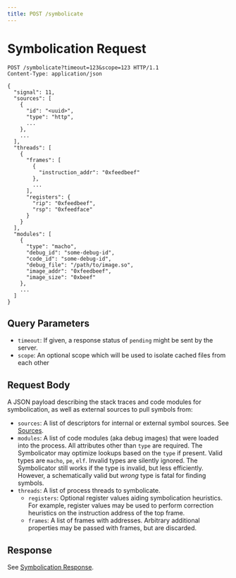 ```yaml
---
title: POST /symbolicate
---
```


# Symbolication Request

```http
POST /symbolicate?timeout=123&scope=123 HTTP/1.1
Content-Type: application/json

{
  "signal": 11,
  "sources": [
    {
      "id": "<uuid>",
      "type": "http",
      ...
    },
    ...
  ],
  "threads": [
    {
      "frames": [
        {
          "instruction_addr": "0xfeedbeef"
        },
        ...
      ],
      "registers": {
        "rip": "0xfeedbeef",
        "rsp": "0xfeedface"
      }
    }
  ],
  "modules": [
    {
      "type": "macho",
      "debug_id": "some-debug-id",
      "code_id": "some-debug-id",
      "debug_file": "/path/to/image.so",
      "image_addr": "0xfeedbeef",
      "image_size": "0xbeef"
    },
    ...
  ]
}
```

## Query Parameters

- `timeout`: If given, a response status of `pending` might be sent by the
  server.
- `scope`: An optional scope which will be used to isolate cached files from
  each other

## Request Body

A JSON payload describing the stack traces and code modules for symbolication,
as well as external sources to pull symbols from:

- `sources`: A list of descriptors for internal or external symbol sources. See
  [Sources](overview.md).
- `modules`: A list of code modules (aka debug images) that were loaded into the
  process. All attributes other than `type` are required. The Symbolicator may
  optimize lookups based on the `type` if present. Valid types are `macho`,
  `pe`, `elf`. Invalid types are silently ignored. The Symbolicator still works
  if the type is invalid, but less efficiently. However, a schematically valid
  but _wrong_ type is fatal for finding symbols.
- `threads`: A list of process threads to symbolicate.
    - `registers`: Optional register values aiding symbolication heuristics. For
      example, register values may be used to perform correction heuristics on the
      instruction address of the top frame.
    - `frames`: A list of frames with addresses. Arbitrary additional properties
      may be passed with frames, but are discarded.

## Response

See [Symbolication Response](response.md).
